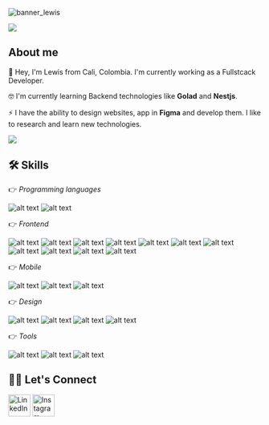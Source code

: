 ![banner_lewis](https://github.com/LewisFNoguera/lewisfnoguera/assets/5133563/2ea123bc-15df-470d-bf68-c2925c724f8c)


![](https://komarev.com/ghpvc/?username=lewisfnoguera&color=green)

## About me
🔭 Hey, I'm Lewis from Cali, Colombia. I'm currently working as a Fullstcack Developer.  

🤓 I'm currently learning Backend technologies like **Golad** and **Nestjs**.

⚡ I have the ability to design websites, app in **Figma** and develop them. I like to research and learn new technologies.

<img src="https://user-images.githubusercontent.com/73097560/115834477-dbab4500-a447-11eb-908a-139a6edaec5c.gif">

## 🛠️ Skills

👉 *Programming languages*

![alt text](https://img.shields.io/badge/JavaScript-F7DF1E?style=for-the-badge&logo=javascript&logoColor=black)
![alt text](https://img.shields.io/badge/TypeScript-007ACC?style=for-the-badge&logo=typescript&logoColor=white)

👉 *Frontend*

![alt text](https://img.shields.io/badge/Angular-DD0031?style=for-the-badge&logo=angular&logoColor=white)
![alt text](https://img.shields.io/badge/React-20232A?style=for-the-badge&logo=react&logoColor=61DAFB)
![alt text](https://img.shields.io/badge/Vue.js-35495E?style=for-the-badge&logo=vuedotjs&logoColor=4FC08D)
![alt text](https://img.shields.io/badge/Astro-4B275F?style=for-the-badge&logo=astro&logoColor=white)
![alt text](https://img.shields.io/badge/Tailwind_CSS-38B2AC?style=for-the-badge&logo=tailwind-css&logoColor=white)
![alt text](https://img.shields.io/badge/Bootstrap-563D7C?style=for-the-badge&logo=bootstrap&logoColor=white)
![alt text](https://img.shields.io/badge/Redux-593D88?style=for-the-badge&logo=redux&logoColor=white)
![alt text](https://img.shields.io/badge/React_Router-CA4245?style=for-the-badge&logo=react-router&logoColor=white)
![alt text](https://img.shields.io/badge/HTML5-E34F26?style=for-the-badge&logo=html5&logoColor=white)
![alt text](https://img.shields.io/badge/CSS3-1572B6?style=for-the-badge&logo=css3&logoColor=white)
![alt text](https://img.shields.io/badge/Sass-CC6699?style=for-the-badge&logo=sass&logoColor=white)
 

👉 *Mobile*

![alt text](https://img.shields.io/badge/React_Native-20232A?style=for-the-badge&logo=react&logoColor=61DAFB)
![alt text](https://img.shields.io/badge/Redux-593D88?style=for-the-badge&logo=redux&logoColor=white)
![alt text](https://img.shields.io/badge/React_Router-CA4245?style=for-the-badge&logo=react-router&logoColor=white)

👉 *Design*

![alt text](https://img.shields.io/badge/Figma-F24E1E?style=for-the-badge&logo=figma&logoColor=white)
![alt text](https://img.shields.io/badge/Adobe%20Illustrator-FF9A00?style=for-the-badge&logo=adobe%20illustrator&logoColor=white)
![alt text](https://img.shields.io/badge/Adobe%20Photoshop-31A8FF?style=for-the-badge&logo=Adobe%20Photoshop&logoColor=black)
![alt text](https://img.shields.io/badge/Adobe%20XD-470137?style=for-the-badge&logo=Adobe%20XD&logoColor=#FF61F6)


👉 *Tools*

![alt text](https://img.shields.io/badge/Visual_Studio_Code-0078D4?style=for-the-badge&logo=visual%20studio%20code&logoColor=white)
![alt text](https://img.shields.io/badge/Jira-0052CC?style=for-the-badge&logo=Jira&logoColor=white)
![alt text](https://img.shields.io/badge/Bitbucket-0747a6?style=for-the-badge&logo=bitbucket&logoColor=white)
 

## 🙋‍♀️ Let's Connect
<p align="left">
	<a href="https://linkedin.com/in/lewisnoguera"><img idth="44" height="44" src="https://img.icons8.com/nolan/64/linkedin.png" alt="LinkedIn"/></a>
	<a href="https://instagram.com/lewisfnoguera"><img  idth="44" height="44" src="https://img.icons8.com/nolan/64/instagram-new.png" alt="Instagram"/></a>
</p>



